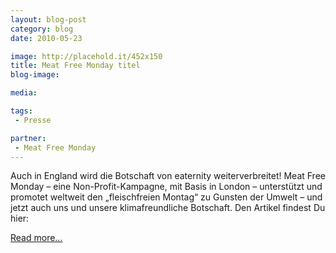 ```yaml
---
layout: blog-post
category: blog
date: 2010-05-23

image: http://placehold.it/452x150
title: Meat Free Monday titel 
blog-image: 

media: 

tags:
 - Presse

partner:
 - Meat Free Monday
---
```


Auch in England wird die Botschaft von eaternity weiterverbreitet! Meat Free Monday – eine Non-Profit-Kampagne, mit Basis in London – unterstützt und promotet weltweit den „fleischfreien Montag“ zu Gunsten der Umwelt – und jetzt auch uns und unsere klimafreundliche Botschaft. Den Artikel findest Du hier:  

[Read more...][1]

[1]:
http://www.meatfreemondays.com/news/from-here-to-eaternity-the-meat-free-project-to-calculate-the-carbon-cost-of-your-food.cfm